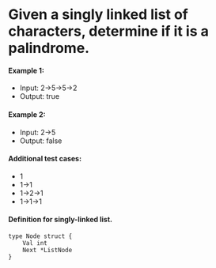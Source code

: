 # Given a singly linked list of characters, determine if it is a palindrome.

#### Example 1:

- Input: 2->5->5->2
- Output: true

#### Example 2:

- Input: 2->5
- Output: false

#### Additional test cases:
- 1
- 1->1
- 1->2->1
- 1->1->1

#### Definition for singly-linked list.
```
type Node struct {
    Val int
    Next *ListNode
}
```